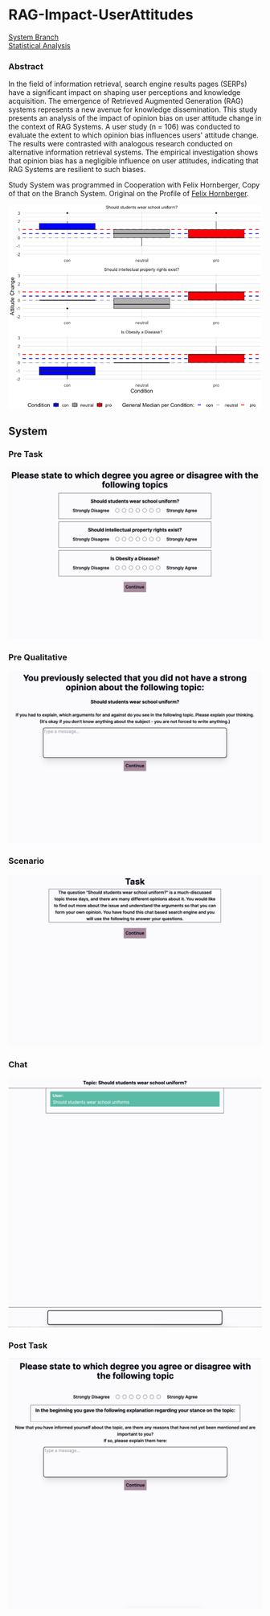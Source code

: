 # RAG-Impact-UserAttitudes

[System Branch](https://github.com/NoahMeissner/RAG-Impact-UserAttitudes/tree/System)<br>
[Statistical Analysis](https://github.com/NoahMeissner/RAG-Impact-UserAttitudes/tree/Statistical_Analyse)

### Abstract
In the field of information retrieval, search engine results pages (SERPs) have a significant impact on shaping user perceptions and knowledge acquisition.  The emergence of Retrieved Augmented Generation (RAG) systems represents a new avenue for knowledge dissemination. This study presents an analysis of the impact of opinion bias on user attitude change in the context of RAG Systems. A user study (n = 106) was conducted to evaluate the extent to which opinion bias influences users' attitude change. The results were contrasted with analogous research conducted on alternative information retrieval systems.  The empirical investigation shows that opinion bias has a negligible influence on user attitudes, indicating that RAG Systems are resilient to such biases. 

Study System was programmed in Cooperation with Felix Hornberger, Copy of that on the Branch System. Original on the Profile of [Felix Hornberger](https://github.com/FelixHornberger).

![Attitude Change](Photos/Plot_Attitude_Change.png)



## System 
### Pre Task
![PreTask](Photos/PreTask.png)

### Pre Qualitative
![PreQualitative](Photos/PreQualitative.png)

### Scenario
![Scenario](Photos/Scenario.png)

### Chat
![Scenario](Photos/Chat.png)


### Post Task
![PostTask](Photos/PostTask.png)




